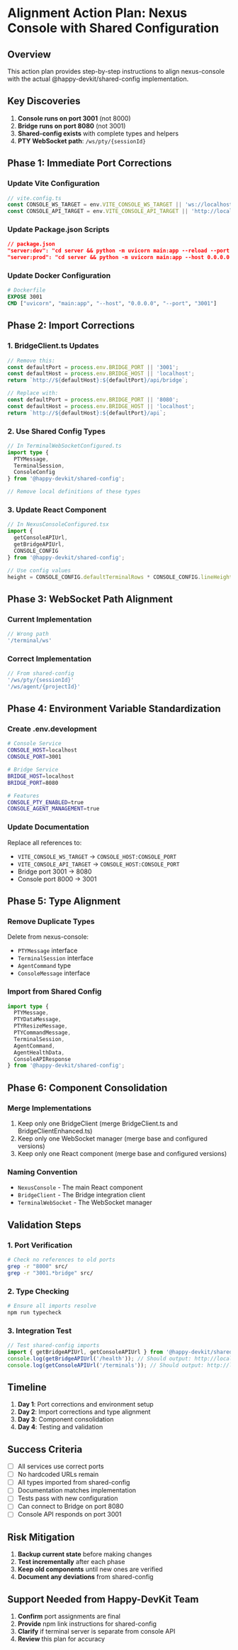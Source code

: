 # Alignment Action Plan: Nexus Console with Shared Configuration

## Overview

This action plan provides step-by-step instructions to align nexus-console with the actual @happy-devkit/shared-config implementation.

## Key Discoveries

1. **Console runs on port 3001** (not 8000)
2. **Bridge runs on port 8080** (not 3001)
3. **Shared-config exists** with complete types and helpers
4. **PTY WebSocket path**: `/ws/pty/{sessionId}`

## Phase 1: Immediate Port Corrections

### Update Vite Configuration
```typescript
// vite.config.ts
const CONSOLE_WS_TARGET = env.VITE_CONSOLE_WS_TARGET || 'ws://localhost:3001';
const CONSOLE_API_TARGET = env.VITE_CONSOLE_API_TARGET || 'http://localhost:3001';
```

### Update Package.json Scripts
```json
// package.json
"server:dev": "cd server && python -m uvicorn main:app --reload --port 3001",
"server:prod": "cd server && python -m uvicorn main:app --host 0.0.0.0 --port 3001"
```

### Update Docker Configuration
```dockerfile
# Dockerfile
EXPOSE 3001
CMD ["uvicorn", "main:app", "--host", "0.0.0.0", "--port", "3001"]
```

## Phase 2: Import Corrections

### 1. BridgeClient.ts Updates

```typescript
// Remove this:
const defaultPort = process.env.BRIDGE_PORT || '3001';
const defaultHost = process.env.BRIDGE_HOST || 'localhost';
return `http://${defaultHost}:${defaultPort}/api/bridge`;

// Replace with:
const defaultPort = process.env.BRIDGE_PORT || '8080';
const defaultHost = process.env.BRIDGE_HOST || 'localhost';
return `http://${defaultHost}:${defaultPort}/api`;
```

### 2. Use Shared Config Types

```typescript
// In TerminalWebSocketConfigured.ts
import type { 
  PTYMessage,
  TerminalSession,
  ConsoleConfig
} from '@happy-devkit/shared-config';

// Remove local definitions of these types
```

### 3. Update React Component

```typescript
// In NexusConsoleConfigured.tsx
import { 
  getConsoleAPIUrl,
  getBridgeAPIUrl,
  CONSOLE_CONFIG
} from '@happy-devkit/shared-config';

// Use config values
height = CONSOLE_CONFIG.defaultTerminalRows * CONSOLE_CONFIG.lineHeight;
```

## Phase 3: WebSocket Path Alignment

### Current Implementation
```typescript
// Wrong path
'/terminal/ws'
```

### Correct Implementation
```typescript
// From shared-config
'/ws/pty/{sessionId}'
'/ws/agent/{projectId}'
```

## Phase 4: Environment Variable Standardization

### Create .env.development
```bash
# Console Service
CONSOLE_HOST=localhost
CONSOLE_PORT=3001

# Bridge Service
BRIDGE_HOST=localhost
BRIDGE_PORT=8080

# Features
CONSOLE_PTY_ENABLED=true
CONSOLE_AGENT_MANAGEMENT=true
```

### Update Documentation
Replace all references to:
- `VITE_CONSOLE_WS_TARGET` → `CONSOLE_HOST:CONSOLE_PORT`
- `VITE_CONSOLE_API_TARGET` → `CONSOLE_HOST:CONSOLE_PORT`
- Bridge port 3001 → 8080
- Console port 8000 → 3001

## Phase 5: Type Alignment

### Remove Duplicate Types
Delete from nexus-console:
- `PTYMessage` interface
- `TerminalSession` interface
- `AgentCommand` type
- `ConsoleMessage` interface

### Import from Shared Config
```typescript
import type {
  PTYMessage,
  PTYDataMessage,
  PTYResizeMessage,
  PTYCommandMessage,
  TerminalSession,
  AgentCommand,
  AgentHealthData,
  ConsoleAPIResponse
} from '@happy-devkit/shared-config';
```

## Phase 6: Component Consolidation

### Merge Implementations
1. Keep only one BridgeClient (merge BridgeClient.ts and BridgeClientEnhanced.ts)
2. Keep only one WebSocket manager (merge base and configured versions)
3. Keep only one React component (merge base and configured versions)

### Naming Convention
- `NexusConsole` - The main React component
- `BridgeClient` - The Bridge integration client
- `TerminalWebSocket` - The WebSocket manager

## Validation Steps

### 1. Port Verification
```bash
# Check no references to old ports
grep -r "8000" src/
grep -r "3001.*bridge" src/
```

### 2. Type Checking
```bash
# Ensure all imports resolve
npm run typecheck
```

### 3. Integration Test
```typescript
// Test shared-config imports
import { getBridgeAPIUrl, getConsoleAPIUrl } from '@happy-devkit/shared-config';
console.log(getBridgeAPIUrl('/health')); // Should output: http://localhost:8080/api/health
console.log(getConsoleAPIUrl('/terminals')); // Should output: http://localhost:3001/api/terminals
```

## Timeline

1. **Day 1**: Port corrections and environment setup
2. **Day 2**: Import corrections and type alignment
3. **Day 3**: Component consolidation
4. **Day 4**: Testing and validation

## Success Criteria

- [ ] All services use correct ports
- [ ] No hardcoded URLs remain
- [ ] All types imported from shared-config
- [ ] Documentation matches implementation
- [ ] Tests pass with new configuration
- [ ] Can connect to Bridge on port 8080
- [ ] Console API responds on port 3001

## Risk Mitigation

1. **Backup current state** before making changes
2. **Test incrementally** after each phase
3. **Keep old components** until new ones are verified
4. **Document any deviations** from shared-config

## Support Needed from Happy-DevKit Team

1. **Confirm** port assignments are final
2. **Provide** npm link instructions for shared-config
3. **Clarify** if terminal server is separate from console API
4. **Review** this plan for accuracy